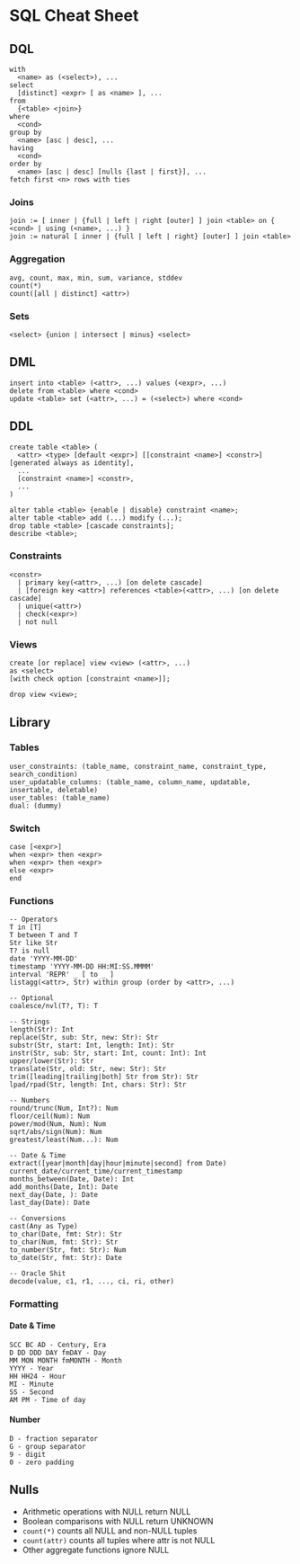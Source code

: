 
# SQL Cheat Sheet


## DQL

```
with
  <name> as (<select>), ...
select
  [distinct] <expr> [ as <name> ], ...
from
  {<table> <join>}
where
  <cond>
group by
  <name> [asc | desc], ...
having
  <cond>
order by
  <name> [asc | desc] [nulls {last | first}], ...
fetch first <n> rows with ties
```

### Joins

```
join := [ inner | {full | left | right [outer] ] join <table> on { <cond> | using (<name>, ...) }
join := natural [ inner | {full | left | right} [outer] ] join <table> 
```

### Aggregation

```
avg, count, max, min, sum, variance, stddev
count(*)
count([all | distinct] <attr>)
```

### Sets

```
<select> {union | intersect | minus} <select> 
```



## DML

```
insert into <table> (<attr>, ...) values (<expr>, ...)
delete from <table> where <cond>
update <table> set (<attr>, ...) = (<select>) where <cond>
```



## DDL

```
create table <table> (
  <attr> <type> [default <expr>] [[constraint <name>] <constr>] [generated always as identity],
  ...
  [constraint <name>] <constr>,
  ...
)
```

```
alter table <table> {enable | disable} constraint <name>;
alter table <table> add (...) modify (...);
drop table <table> [cascade constraints];
describe <table>;
```

### Constraints

```
<constr>
  | primary key(<attr>, ...) [on delete cascade]
  | [foreign key <attr>] references <table>(<attr>, ...) [on delete cascade]
  | unique(<attr>)
  | check(<expr>)
  | not null
```

### Views

```
create [or replace] view <view> (<attr>, ...)
as <select>
[with check option [constraint <name>]];
```

```
drop view <view>;
```



## Library

### Tables

```
user_constraints: (table_name, constraint_name, constraint_type, search_condition)
user_updatable_columns: (table_name, column_name, updatable, insertable, deletable)
user_tables: (table_name)
dual: (dummy)
```

### Switch

```
case [<expr>]
when <expr> then <expr>
when <expr> then <expr>
else <expr>
end
```

### Functions

```
-- Operators
T in [T]
T between T and T
Str like Str
T? is null
date 'YYYY-MM-DD'
timestamp 'YYYY-MM-DD HH:MI:SS.MMMM'
interval 'REPR' _ [ to _ ]
listagg(<attr>, Str) within group (order by <attr>, ...)

-- Optional
coalesce/nvl(T?, T): T

-- Strings
length(Str): Int
replace(Str, sub: Str, new: Str): Str
substr(Str, start: Int, length: Int): Str
instr(Str, sub: Str, start: Int, count: Int): Int
upper/lower(Str): Str
translate(Str, old: Str, new: Str): Str
trim([leading|trailing|both] Str from Str): Str
lpad/rpad(Str, length: Int, chars: Str): Str

-- Numbers
round/trunc(Num, Int?): Num
floor/ceil(Num): Num
power/mod(Num, Num): Num
sqrt/abs/sign(Num): Num
greatest/least(Num...): Num

-- Date & Time
extract([year|month|day|hour|minute|second] from Date)
current_date/current_time/current_timestamp
months_between(Date, Date): Int
add_months(Date, Int): Date
next_day(Date, ): Date
last_day(Date): Date

-- Conversions
cast(Any as Type)
to_char(Date, fmt: Str): Str
to_char(Num, fmt: Str): Str
to_number(Str, fmt: Str): Num
to_date(Str, fmt: Str): Date

-- Oracle Shit
decode(value, c1, r1, ..., ci, ri, other)
```

### Formatting

#### Date & Time
```
SCC BC AD - Century, Era
D DD DDD DAY fmDAY - Day
MM MON MONTH fmMONTH - Month
YYYY - Year
HH HH24 - Hour
MI - Minute
SS - Second
AM PM - Time of day
```

#### Number
```
D - fraction separator
G - group separator
9 - digit
0 - zero padding
```



## Nulls

- Arithmetic operations with NULL return NULL
- Boolean comparisons with NULL return UNKNOWN
- `count(*)` counts all NULL and non-NULL tuples
- `count(attr)` counts all tuples where attr is not NULL
- Other aggregate functions ignore NULL
